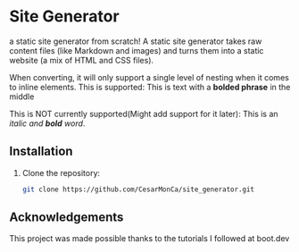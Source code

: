 # Site Generator
 a static site generator from scratch! A static site generator takes raw content files (like Markdown and images) 
 and turns them into a static website (a mix of HTML and CSS files).

 When converting, it will only support a single level of nesting when it comes to inline elements.
 This is supported:
 This is text with a **bolded phrase** in the middle
 
 This is NOT currently supported(Might add support for it later): 
 This is an *italic and **bold** word*.

 
 
## Installation
1. Clone the repository:
   ```bash
   git clone https://github.com/CesarMonCa/site_generator.git

## Acknowledgements
This project was made possible thanks to the tutorials I followed at boot.dev 
   
